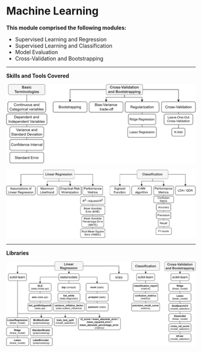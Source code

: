 # Machine Learning

**This module comprised the following modules:**

- Supervised Learning and Regression
- Supervised Learning and Classification
- Model Evaluation
- Cross-Validation and Bootstrapping

---

**Skills and Tools Covered**
<p align='center'>
<img src='https://github.com/Gr3Fin/Courses_and_Certificates/blob/main/Data_Science_Program_Leveraging_AI_for_Effective_Decision-Making/images/Skills%20and%20Tools-Machine%20Learning_Basic_CV.svg'>
</p>
<p align='center'>
<img src='https://github.com/Gr3Fin/Courses_and_Certificates/blob/main/Data_Science_Program_Leveraging_AI_for_Effective_Decision-Making/images/Skills%20and%20Tools-Machine%20Learning_LR_CL.svg'>
</p>

---
**Libraries**

<p align='center'>
<img src='https://github.com/Gr3Fin/Courses_and_Certificates/blob/main/Data_Science_Program_Leveraging_AI_for_Effective_Decision-Making/images/Skills%20and%20Tools-Machine%20Learning_libraries.svg'>
</p>
